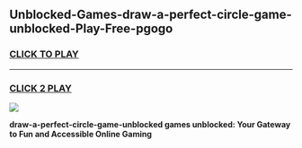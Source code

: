 
## Unblocked-Games-draw-a-perfect-circle-game-unblocked-Play-Free-pgogo
<h3>
<a href="https://premium76.site?title=draw-a-perfect-circle-game-unblocked&ref=22A">CLICK TO PLAY</a></h3>
<hr>

<h3>
<a href="https://premium76.site?title=draw-a-perfect-circle-game-unblocked&ref=22A">CLICK 2 PLAY</a>
  
</h3>

<a href="https://premium76.site?title=draw-a-perfect-circle-game-unblocked&ref=22A"><img src="https://clearcache.store/games.png"></a>


**draw-a-perfect-circle-game-unblocked games unblocked: Your Gateway to Fun and Accessible Online Gaming**
